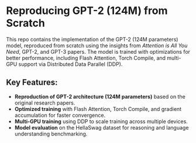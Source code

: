 # Reproducing GPT-2 (124M) from Scratch

This repo contains the implementation of the GPT-2 (124M parameters) model, reproduced from scratch using the insights from *Attention is All You Need*, GPT-2, and GPT-3 papers. The model is trained with optimizations for better performance, including Flash Attention, Torch Compile, and multi-GPU support via Distributed Data Parallel (DDP).

## Key Features:
- **Reproduction of GPT-2 architecture (124M parameters)** based on the original research papers.
- **Optimized training** with Flash Attention, Torch Compile, and gradient accumulation for faster convergence.
- **Multi-GPU training** using DDP to scale training across multiple devices.
- **Model evaluation** on the HellaSwag dataset for reasoning and language understanding benchmarking.



